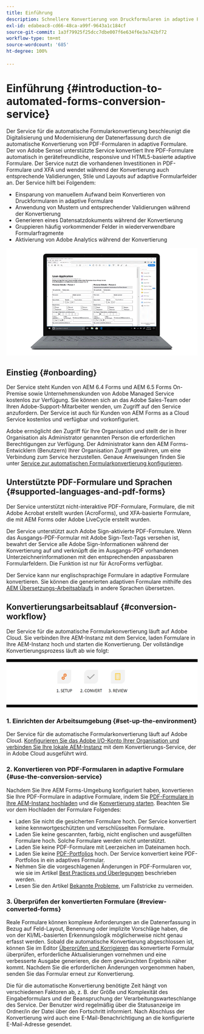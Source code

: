 ```yaml
---
title: Einführung
description: Schnellere Konvertierung von Druckformularen in adaptive Formulare
exl-id: edabeac8-cd66-48ca-a99f-9643a1c184cf
source-git-commit: 1a3f79925f25dcc7dbe007f6e634f6e3a742bf72
workflow-type: tm+mt
source-wordcount: '685'
ht-degree: 100%

---
```


# Einführung {#introduction-to-automated-forms-conversion-service}

Der Service für die automatische Formularkonvertierung beschleunigt die Digitalisierung und Modernisierung der Datenerfassung durch die automatische Konvertierung von PDF-Formularen in adaptive Formulare. Der von Adobe Sensei unterstützte Service konvertiert Ihre PDF-Formulare automatisch in gerätefreundliche, responsive und HTML5-basierte adaptive Formulare. Der Service nutzt die vorhandenen Investitionen in PDF-Formulare und XFA und wendet während der Konvertierung auch entsprechende Validierungen, Stile und Layouts auf adaptive Formularfelder an. Der Service hilft bei Folgendem:

* Einsparung von manuellem Aufwand beim Konvertieren von Druckformularen in adaptive Formulare
* Anwendung von Mustern und entsprechender Validierungen während der Konvertierung
* Generieren eines Datensatzdokuments während der Konvertierung
* Gruppieren häufig vorkommender Felder in wiederverwendbare Formularfragmente
* Aktivierung von Adobe Analytics während der Konvertierung

![Es ist einfach. Sie geben uns die Quellformulare und überlassen alles andere uns. Wir stellen Ihnen ansprechende adaptive Formulare bereit. Sie können die Ausgabe jederzeit zu Ihrer Zufriedenheit verändern. ](assets/pdf-to-adaptive-form-gitx50.gif)

## Einstieg {#onboarding}

Der Service steht Kunden von AEM 6.4 Forms und AEM 6.5 Forms On-Premise sowie Unternehmenskunden von Adobe Managed Service kostenlos zur Verfügung. Sie können sich an das Adobe Sales-Team oder Ihren Adobe-Support-Mitarbeiter wenden, um Zugriff auf den Service anzufordern. Der Service ist auch für Kunden von AEM Forms as a Cloud Service kostenlos und verfügbar und vorkonfiguriert.

Adobe ermöglicht den Zugriff für Ihre Organisation und stellt der in Ihrer Organisation als Administrator genannten Person die erforderlichen Berechtigungen zur Verfügung. Der Administrator kann den AEM Forms-Entwicklern (Benutzern) Ihrer Organisation Zugriff gewähren, um eine Verbindung zum Service herzustellen. Genaue Anweisungen finden Sie unter [Service zur automatischen Formularkonvertierung konfigurieren](configure-service.md).

## Unterstützte PDF-Formulare und Sprachen {#supported-languages-and-pdf-forms}

Der Service unterstützt nicht-interaktive PDF-Formulare, Formulare, die mit Adobe Acrobat erstellt wurden (AcroForms), und XFA-basierte Formulare, die mit AEM Forms oder Adobe LiveCycle erstellt wurden.

Der Service unterstützt auch Adobe Sign-aktivierte PDF-Formulare. Wenn das Ausgangs-PDF-Formular mit Adobe Sign-Text-Tags versehen ist, bewahrt der Service alle Adobe Sign-Informationen während der Konvertierung auf und verknüpft die im Ausgangs-PDF vorhandenen Unterzeichnerinformationen mit den entsprechenden anpassbaren Formularfeldern. Die Funktion ist nur für AcroForms verfügbar.

Der Service kann nur englischsprachige Formulare in adaptive Formulare konvertieren. Sie können die generierten adaptiven Formulare mithilfe des [AEM Übersetzungs-Arbeitsablaufs](https://helpx.adobe.com/de/experience-manager/6-5/forms/using/using-aem-translation-workflow-to-localize-adaptive-forms.html) in andere Sprachen übersetzen.

## Konvertierungsarbeitsablauf {#conversion-workflow}

Der Service für die automatische Formularkonvertierung läuft auf Adobe Cloud. Sie verbinden Ihre AEM-Instanz mit dem Service, laden Formulare in Ihre AEM-Instanz hoch und starten die Konvertierung. Der vollständige Konvertierungsprozess läuft ab wie folgt:

![Arbeitsablauf](assets/conversion-workflow.png)

### 1. Einrichten der Arbeitsumgebung {#set-up-the-environment}

Der Service für die automatische Formularkonvertierung läuft auf Adobe Cloud. [Konfigurieren Sie das Adobe I/O-Konto Ihrer Organisation und verbinden Sie Ihre lokale AEM-Instanz](configure-service.md) mit dem Konvertierungs-Service, der in Adobe Cloud ausgeführt wird.

### 2. Konvertieren von PDF-Formularen in adaptive Formulare {#use-the-conversion-service}

Nachdem Sie Ihre AEM Forms-Umgebung konfiguriert haben, konvertieren Sie Ihre PDF-Formulare in adaptive Formulare, indem Sie [PDF-Formulare in Ihre AEM-Instanz hochladen](convert-existing-forms-to-adaptive-forms.md) und die [Konvertierung starten](convert-existing-forms-to-adaptive-forms.md#run-the-conversion). Beachten Sie vor dem Hochladen der Formulare Folgendes:

* Laden Sie nicht die gesicherten Formulare hoch. Der Service konvertiert keine kennwortgeschützten und verschlüsselten Formulare.
* Laden Sie keine gescannten, farbig, nicht englischen und ausgefüllten Formulare hoch. Solche Formulare werden nicht unterstützt.
* Laden Sie keine PDF-Formulare mit Leerzeichen im Dateinamen hoch.
* Laden Sie keine [PDF-Portfolios](https://helpx.adobe.com/de/acrobat/using/overview-pdf-portfolios.html) hoch. Der Service konvertiert keine PDF-Portfolios in ein adaptives Formular.
* Nehmen Sie die vorgeschlagenen Änderungen in PDF-Formularen vor, wie sie im Artikel [Best Practices und Überlegungen](styles-and-pattern-considerations-and-best-practices.md) beschrieben werden.
* Lesen Sie den Artikel [Bekannte Probleme](known-issues.md), um Fallstricke zu vermeiden.

### 3. Überprüfen der konvertierten Formulare {#review-converted-forms}

Reale Formulare können komplexe Anforderungen an die Datenerfassung in Bezug auf Feld-Layout, Benennung oder implizite Vorschläge haben, die von der KI/ML-basierten Erkennungslogik möglicherweise nicht genau erfasst werden. Sobald die automatische Konvertierung abgeschlossen ist, können Sie im Editor [Überprüfen und Korrigieren](review-correct-ui-edited.md) das konvertierte Formular überprüfen, erforderliche Aktualisierungen vornehmen und eine verbesserte Ausgabe generieren, die dem gewünschten Ergebnis näher kommt. Nachdem Sie die erforderlichen Änderungen vorgenommen haben, senden Sie das Formular erneut zur Konvertierung.

Die für die automatische Konvertierung benötigte Zeit hängt von verschiedenen Faktoren ab, z. B. der Größe und Komplexität des Eingabeformulars und der Beanspruchung der Verarbeitungswarteschlange des Service. Der Benutzer wird regelmäßig über die Statusanzeige im Ordner/in der Datei über den Fortschritt informiert. Nach Abschluss der Konvertierung wird auch eine E-Mail-Benachrichtigung an die konfigurierte E-Mail-Adresse gesendet.
